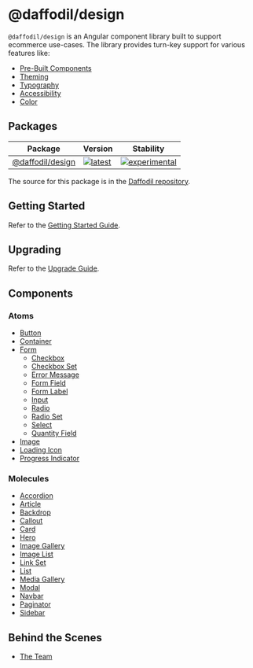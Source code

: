 # @daffodil/design
`@daffodil/design` is an Angular component library built to support ecommerce use-cases. The library provides turn-key support for various features like:

* [Pre-Built Components](#components)
* [Theming](./guides/theming.md)
* [Typography](./guides/typography.md)
* [Accessibility](./guides/accessibility.md)
* [Color](./guides/accessibility/color.md)

## Packages
| Package | Version | Stability |
|---|---|---|
| [@daffodil/design](./libs/design/README.md) | [![latest](https://img.shields.io/npm/v/%40daffodil%2Fdesign/latest.svg)](https://npmjs.com/package/@daffodil/design) | [![experimental](https://img.shields.io/static/v1.svg?label=stability&message=experimental&color=orange)](https://www.github.com/graycoreio/daffodil) |

The source for this package is in the [Daffodil repository](https://github.com/graycoreio/daffodil).

## Getting Started
Refer to the [Getting Started Guide](./guides/getting-started.md).

## Upgrading
Refer to the [Upgrade Guide](./guides/upgrading.md).

## Components

### Atoms
* [Button](./src/atoms/button/README.md)
* [Container](./src/atoms/container/README.md)
* [Form](./src/atoms/form/README.md)
  * [Checkbox](./src/atoms/form/checkbox/README.md)
  * [Checkbox Set](./src/atoms/form/checkbox-set/README.md)
  * [Error Message](./src/atoms/form/error-message/README.md)
  * [Form Field](./src/atoms/form/form-field/README.md)
  * [Form Label](./src/atoms/form/form-label/README.md)
  * [Input](./src/atoms/form/input/README.md)
  * [Radio](./src/atoms/form/radio/README.md)
  * [Radio Set](./src/atoms/form/radio-set/README.md)
  * [Select](./src/atoms/form/select/README.md)
  * [Quantity Field](./src/atoms/form/quantity-field/README.md)
* [Image](./src/atoms/image/README.md)
* [Loading Icon](./src/atoms/loading-icon/README.md)
* [Progress Indicator](./src/atoms/progress-indicator/README.md)

### Molecules
* [Accordion](./src/molecules/accordion/README.md)
* [Article](./src/molecules/article/README.md)
* [Backdrop](./src/molecules/backdrop/README.md)
* [Callout](./src/molecules/callout/README.md)
* [Card](./src/molecules/card/README.md)
* [Hero](./src/molecules/hero/README.md)
* [Image Gallery](./src/molecules/image-gallery/README.md)
* [Image List](./src/molecules/image-list/README.md)
* [Link Set](./src/molecules/link-set/README.md)
* [List](./src/molecules/list/README.md)
* [Media Gallery](./src/molecules/media-gallery/README.md)
* [Modal](./src/molecules/modal/README.md)
* [Navbar](./src/molecules/navbar/README.md)
* [Paginator](./src/molecules/paginator/README.md)
* [Sidebar](./src/molecules/sidebar/README.md)

## Behind the Scenes
* [The Team](https://github.com/graycoreio/daffodil/graphs/contributors)